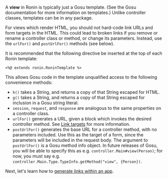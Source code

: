A **view** in Ronin is typically just a Gosu template. (See the Gosu documentation for more information on templates.) Unlike controller classes, templates can be in any package.

For views which render HTML, you should not hard-code link URLs and form targets in the HTML. This could lead to broken links if you remove or rename a controller class or method, or change its parameters. Instead, use the `urlFor()` and `postUrlFor()` methods (see below).

It is recommended that the following directive be inserted at the top of each Ronin template:

```
<%@ extends ronin.RoninTemplate %>
```

This allows Gosu code in the template unqualified access to the following convenience methods:

  * `h()` takes a String, and returns a copy of that String escaped for HTML.
  * `g()` takes a String, and returns a copy of that String escaped for inclusion in a Gosu string literal.
  * `session`, `request`, and `response` are analogous to the same properties on a controller class.
  * `urlFor()` generates a URL, given a block which invokes the desired controller method. See [Link targets](LinkTargets.md) for more information.
  * `postUrlFor()` generates the base URL for a controller method, with no parameters included. Use this as the target of a form, since the parameters will be included in the request body. The argument to `postUrlFor()` is a Gosu method info object. In future releases of Gosu, you will be able to specify this as e.g. `controller.Main#view(Person)`; for now, you must say e.g. `controller.Main.Type.TypeInfo.getMethod("view", {Person})`.

Next, let's learn how to [generate links within an app](LinkTargets.md).